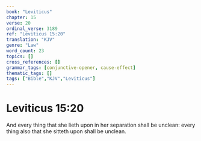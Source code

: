 ```yaml
---
book: "Leviticus"
chapter: 15
verse: 20
ordinal_verse: 3189
ref: "Leviticus 15:20"
translation: "KJV"
genre: "Law"
word_count: 23
topics: []
cross_references: []
grammar_tags: [conjunctive-opener, cause-effect]
thematic_tags: []
tags: ["Bible","KJV","Leviticus"]
---
```


# Leviticus 15:20

And every thing that she lieth upon in her separation shall be unclean: every thing also that she sitteth upon shall be unclean.
